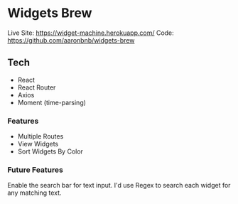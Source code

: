 # Widgets Brew

Live Site: https://widget-machine.herokuapp.com/
Code: https://github.com/aaronbnb/widgets-brew

## Tech

- React
- React Router
- Axios
- Moment (time-parsing)


### Features

- Multiple Routes
- View Widgets
- Sort Widgets By Color

### Future Features

Enable the search bar for text input. I'd use Regex to search each widget for any matching text.
